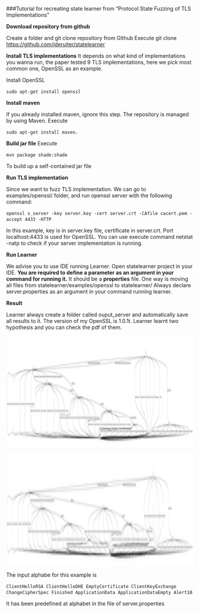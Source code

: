 ###Tutorial for recreating state learner from “Protocol State Fuzzing of TLS Implementations”

**Download repository from github**

Create a folder and git clone repository from GIthub 
Execute    git clone https://github.com/jderuiter/statelearner

**Install TLS implementations** 
It depends on what kind of implementations you wanna run, the paper tested 9 TLS implementations, here we pick most common one, OpenSSL as an example. 

Install OpenSSL

```
sudo apt-get install openssl
```

**Install maven**

If you already installed maven, ignore this step. 
The repository is managed by using Maven. 
Execute 

```
sudo apt-get install maven.
```

**Build jar file**
Execute 

```
mvn package shade:shade 
```

To build up a self-contained jar file

**Run TLS implementation**

Since we want to fuzz TLS implementation. We can go to examples/openssl/ folder, and run openssl server with the following command:

```
openssl s_server -key server.key -cert server.crt -CAfile cacert.pem -
accept 4433 -HTTP
```

In this example, key is in server.key file, certificate in server.crt. Port localhost:4433 is used for OpenSSL. You can use execute command netstat -natp to check if your server implementation is running.

**Run Learner**

We advise you to use IDE running Learner. Open statelearner project in your IDE. <b>You are required to define a parameter as an argument in your command for running it.</b> It should be a <b>properties</b> file. One way is moving all files from statelearner/examples/openssl to statelearner/
Always declare server.properties as an argument in your command running learner. 

**Result**

Learner always create a folder called ouput_server and automatically save all results to it. The version of my OpenSSL is 1.0.1t. Learner learnt two hypothesis and you can check the pdf of them. 

<p align="center"><img src="hypothesis_1.dot.pdf" height="300" width="700">
<p align="center"><img src="hypothesis_2.dot.pdf" height="300" width="700">

The input alphabe for this example is 

```
ClientHelloRSA ClientHelloDHE EmptyCertificate ClientKeyExchange ChangeCipherSpec Finished ApplicationData ApplicationDataEmpty Alert10
```
It has been predefined at alphabet in the file of server.properties
 
